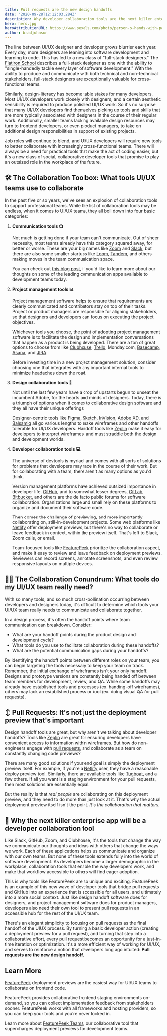 ```yaml
---
title: Pull requests are the new design handoffs
date: "2020-09-28T12:12:03.284Z"
description: Why developer collaboration tools are the next killer enterprise apps
hero: hero.jpg
heroAttributionURL: https://www.pexels.com/photo/person-s-hands-with-paint-1428171/
author: bradjohnson
---
```

The line between UI/UX designer and developer grows blurrier each year. Every day, more designers are leaning into software development and learning to code. This has led to a new class of "full-stack designers." The [Flatiron School](https://flatironschool.com/blog/what-is-full-stack-design/#:~:text=Full%2DStack%20Design%2C%20Full%20Stop,Still%20do%2C%20actually.) describes a full-stack designer as one with the ability to "single-handedly tackle every layer of software development." With the ability to produce and communicate with both technical and non-technical stakeholders, full-stack designers are exceptionally valuable for cross-functional teams.

Similarly, design-literacy has become table stakes for many developers. Most UI/UX developers work closely with designers, and a certain aesthetic sensibility is required to produce polished UI/UX work. So it's no surprise that many UI/UX developers find themselves picking up tools and skills that are more typically associated with designers in the course of their regular work. Additionally, smaller teams lacking available design resources may turn to frontend developers, or even product managers, to take on additional design responsibilities in support of existing projects.

Job roles will continue to blend, and UI/UX developers will require new tools to better collaborate with increasingly cross-functional teams. There will always be a need for practical tools that make the act of coding easier, but it's a new class of social, collaborative developer tools that promise to play an outsized role in the workplace of the future.

## 🛠️ The Collaboration Toolbox: What tools UI/UX teams use to collaborate
In the past five or so years, we've seen an explosion of collaboration tools to support professional teams. While the list of collaboration tools may be endless, when it comes to UI/UX teams, they all boil down into four basic categories:

1. **Communication tools 📺**

    Not much is getting done if your team can't communicate. Out of sheer necessity, most teams already have this category squared away, for better or worse. These are your big names like [Zoom](https://zoom.us/) and [Slack](https://slack.com/), but there are also some smaller startups like [Loom](https://www.loom.com/), [Tandem](http://tandem.chat/), and others making moves in the team communication space.

    You can check out [this blog post](https://featurepeek.com/blog/the-wfh-edition-our-ultimate-remote-working-stack-for-frontend-developers/), if you'd like to learn more about our thoughts on some of the leading communication apps available to development teams today.

2. **Project management tools 📊**

    Project management software helps to ensure that requirements are clearly communicated and contributors stay on top of their tasks. Project or product managers are responsible for aligning stakeholders, so that designers and developers can focus on executing the project objectives.

    Whichever tools you choose, the point of adopting project management software is to facilitate the design and implementation conversations that happen as a product is being developed. There are a ton of great options to choose from like [Clubhouse](https://clubhouse.io/), [Trello](https://trello.com/en-US), Monday.com, [Basecamp](https://basecamp.com/), [Asana](https://asana.com/), and [JIRA](https://www.atlassian.com/software/jira).

    Before investing time in a new project management solution, consider choosing one that integrates with any important internal tools to minimize headaches down the road.

3. **Design collaboration tools 🎨**

    Not until the last few years have a crop of upstarts begun to unseat the incumbent Adobe, for the hearts and minds of designers. Today, there is a triumph of options when it comes to collaborative design software and they all have their unique offerings.

    Designer-centric tools like [Figma]( https://www.figma.com/), [Sketch](https://www.sketch.com/), [InVision](https://www.invisionapp.com/), [Adobe XD](https://www.adobe.com/products/xd.html), and [Balsamiq](https://balsamiq.com/) all go various lengths to make wireframes and other handoffs tolerable for UI/UX developers. Handoff tools like [Zeplin](https://zeplin.io/) make it easy for developers to interpret wireframes, and must straddle both the design and development worlds.

4. **Developer collaboration tools  💻**

    The universe of devtools is myriad, and comes with all sorts of solutions for problems that developers may face in the course of their work. But for collaborating with a team, there aren't as many options as you'd think.

    Version management platforms have achieved outsized importance in developer life. [GitHub](https://github.com/), and to somewhat lesser degrees, [GitLab](https://about.gitlab.com/), [Bitbucket](https://bitbucket.org/), and others are the de facto public forums for software collaboration. Organizations large and small rely on these platforms to organize and document their software code.

    Then comes the challenge of previewing, and more importantly collaborating on, still-in-development projects. Some web platforms like [Netlify](https://www.netlify.com/) offer deployment previews, but there's no way to collaborate or leave feedback in context, within the preview itself. That's left to Slack, Zoom calls, or email.

    Team-focused tools like [FeaturePeek](https://featurepeek.com/) prioritize the collaboration aspect, and make it easy to review and leave feedback on deployment previews. Reviewers can record screens, annotate screenshots, and even review responsive layouts on multiple devices.
    
## 🤦‍♀️ The Collaboration Conundrum: What tools do my UI/UX team really need?

With so many tools, and so much cross-pollination occurring between developers and designers today, it's difficult to determine which tools your UI/UX team really needs to communicate and collaborate together.

In a design process, it's often the handoff points where team communication can breakdown. Consider:

* What are your handoff points during the product design and development cycle?
* What tools do you use to facilitate collaboration during these handoffs?
* What are the potential communication gaps during your handoffs?

By identifying the handoff points between different roles on your team, you can begin targeting the tools necessary to keep your team on track. Remember, the initial exchange of wireframes isn't your only handoff. Designs and prototype versions are constantly being handed off between team members for development, review, and QA. While some handoffs may already have established tools and processes (ex. handing-off wireframes), others may lack an established process or tool (ex. doing visual QA for pull requests).

## ↕️ Pull Requests: It's not just the deployment preview that's important

Design handoff tools are great, but why aren't we talking about developer handoffs? Tools like [Zeplin](https://zeplin.io/) are great for ensuring developers have convenient access to information within wireframes. But how do non-engineers engage with [pull requests](https://featurepeek.com/blog/why-are-so-many-orgs-slow-to-approve-pull-requests/), and collaborate as a team on constantly changing code previews?

There are many good solutions if your end goal is simply the deployment preview itself. For example, if you're a [Netlify](https://www.netlify.com/tags/deploy-previews/) user, they have a reasonable deploy preview tool. Similarly, there are available tools like [Tugboat](https://www.tugboat.qa/), and a few others. If all you want is a staging environment for your pull requests, then most solutions are essentially equal.

But the reality is that *real people* are collaborating on this deployment preview, and they need to do more than just look at it. That's why the actual deployment preview itself isn't the point. *It's the collaboration that matters.*

## 🚀 Why the next killer enterprise app will be a developer collaboration tool

Like Slack, GitHub, Zoom, and Clubhouse, it's the tools that change the way we communicate our thoughts and ideas with others that change the ways we work. Each of these applications helps us communicate and organize with our own teams. But none of these tools extends fully into the world of software development. As developers become a larger demographic in the workplace, collaboration tools that enable the way developers work, and make that workflow accessible to others will find eager adoption.

This is why tools like FeaturePeek are so unique and exciting. FeaturePeek is an example of this new wave of developer tools that bridge pull requests and GitHub into an experience that is accessible for all users, and ultimately into a more social context. Just like design handoff software does for designers, and project management software does for product managers, developers also need their own tool to present pull requests in an accessible hub for the rest of the UI/UX team.

There's an elegant simplicity to focusing on pull requests as the final handoff of the UIUX process. By turning a basic developer action (creating a deployment preview for a pull request), and turning that step into a collaborative effort, every pull request becomes an opportunity for a just-in-time iteration or optimization. It's a more efficient way of working for UI/UX, and serves to reinforce a notion that developers long ago intuited: **Pull requests are the new design handoff.**

## Learn More

[FeaturePeek](https://featurepeek.com/) deployment previews are the easiest way for UI/UX teams to collaborate on frontend code. 

FeaturePeek provides collaborative frontend staging environments on-demand, so you can collect implementation feedback from stakeholders sooner. FeaturePeek works with all frameworks and hosting providers, so you can keep your tools and you’re never locked in.

Learn more about [FeaturePeek Teams](https://featurepeek.com/product/teams), our collaborative tool that supercharges deployment previews for development teams.
